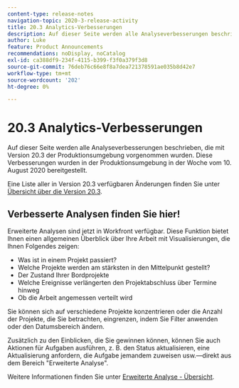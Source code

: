 ```yaml
---
content-type: release-notes
navigation-topic: 2020-3-release-activity
title: 20.3 Analytics-Verbesserungen
description: Auf dieser Seite werden alle Analyseverbesserungen beschrieben, die mit Version 20.3 der Produktionsumgebung vorgenommen wurden. Diese Verbesserungen wurden in der Produktionsumgebung in der Woche vom 10. August 2020 bereitgestellt.
author: Luke
feature: Product Announcements
recommendations: noDisplay, noCatalog
exl-id: ca388df9-234f-4115-b399-f3f0a379f3d8
source-git-commit: 76deb76c66e8f8a7dea721378591ae035b8d42e7
workflow-type: tm+mt
source-wordcount: '202'
ht-degree: 0%

---
```


# 20.3 Analytics-Verbesserungen

Auf dieser Seite werden alle Analyseverbesserungen beschrieben, die mit Version 20.3 der Produktionsumgebung vorgenommen wurden. Diese Verbesserungen wurden in der Produktionsumgebung in der Woche vom 10. August 2020 bereitgestellt.

Eine Liste aller in Version 20.3 verfügbaren Änderungen finden Sie unter [Übersicht über die Version 20.3](../../../product-announcements/product-releases/20.3-release-activity/20.3-release-overview.md).

## Verbesserte Analysen finden Sie hier!

Erweiterte Analysen sind jetzt in Workfront verfügbar. Diese Funktion bietet Ihnen einen allgemeinen Überblick über Ihre Arbeit mit Visualisierungen, die Ihnen Folgendes zeigen:

* Was ist in einem Projekt passiert?
* Welche Projekte werden am stärksten in den Mittelpunkt gestellt?
* Der Zustand Ihrer Bordprojekte
* Welche Ereignisse verlängerten den Projektabschluss über Termine hinweg
* Ob die Arbeit angemessen verteilt wird

Sie können sich auf verschiedene Projekte konzentrieren oder die Anzahl der Projekte, die Sie betrachten, eingrenzen, indem Sie Filter anwenden oder den Datumsbereich ändern.

Zusätzlich zu den Einblicken, die Sie gewinnen können, können Sie auch Aktionen für Aufgaben ausführen, z. B. den Status aktualisieren, eine Aktualisierung anfordern, die Aufgabe jemandem zuweisen usw.—direkt aus dem Bereich &quot;Erweiterte Analyse&quot;.

Weitere Informationen finden Sie unter [Erweiterte Analyse - Übersicht](../../../enhanced-analytics/enhanced-analytics-overview.md).

